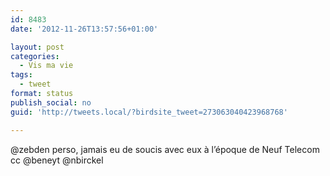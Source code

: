 ```yaml
---
id: 8483
date: '2012-11-26T13:57:56+01:00'

layout: post
categories:
  - Vis ma vie
tags:
  - tweet
format: status
publish_social: no
guid: 'http://tweets.local/?birdsite_tweet=273063040423968768'

---
```


@zebden perso, jamais eu de soucis avec eux à l’époque de Neuf Telecom cc @beneyt @nbirckel
